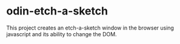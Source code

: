 # odin-etch-a-sketch
This project creates an etch-a-sketch window in the browser using javascript
and its ability to change the DOM.